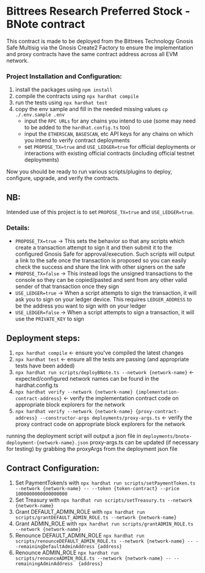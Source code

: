 # Bittrees Research Preferred Stock - BNote contract

This contract is made to be deployed from the Bittrees Technology Gnosis Safe Multisig 
via the Gnosis Create2 Factory to ensure the implementation and proxy contracts have the
same contract address across all EVM network.

### Project Installation and Configuration:
1. install the packages using `npm install`
2. compile the contracts using `npx hardhat compile`
3. run the tests using `npx hardhat test`
4. copy the env sample and fill in the needed missing values `cp ./.env.sample .env`
   - input the `RPC URLs` for any chains you intend to use (some may need to be added to the `hardhat.config.ts` too) 
   - input the `ETHERSCAN`, `BASESCAN`, etc API keys for any chains on which you intend to verify contract deployments
   - set `PROPOSE_TX=true` and `USE_LEDGER=true` for official deployments or interactions with existing official contracts (including official testnet deployments)

Now you should be ready to run various scripts/plugins to deploy, configure, upgrade, and verify the contracts.

## NB:
Intended use of this project is to set `PROPOSE_TX=true` and `USE_LEDGER=true`.

### Details:
- `PROPOSE_TX=true` -> This sets the behavior so that any scripts which create a transaction attempt to 
sign it and then submit it to the configured Gnosis Safe for approval/execution. Such scripts will output
a link to the safe once the transaction is proposed so you can easily check the success and share the link 
with other signers on the safe
- `PROPOSE_TX=false` -> This instead logs the unsigned transactions to the console so they can be copied/pasted and
sent from any other valid sender of that transaction once they sign
- `USE_LEDGER=true` -> When a script attempts to sign the transaction, it will ask you to sign on your
ledger device. This requires `LEDGER_ADDRESS` to be the address you want to sign with on your ledger
- `USE_LEDGER=false` -> When a script attempts to sign a transaction, it will use the `PRIVATE_KEY` to sign

## Deployment steps:
1. `npx hardhat compile` <- ensure you've compiled the latest changes
2. `npx hardhat test` <- ensure all the tests are passing (and appropriate tests have been added)
3. `npx hardhat run scripts/deployBNote.ts --network {network-name}` <- expected/configured network names can be found in the hardhat.config.ts
4. `npx hardhat verify --network {network-name} {implementation-contract-address}` <- verify the implementation contract code on appropriate block explorers for the network
5. `npx hardhat verify --network {network-name} {proxy-contract-address} --constructor-args deployments/proxy-args.ts` <- verify the proxy contract code on appropriate block explorers for the network

running the deployment script will output a json file in `deployments/bnote-deployment-{network-name}.json`
proxy-args.ts can be updated (if necessary for testing) by grabbing the proxyArgs from the deployment json file

## Contract Configuration:
1. Set PaymentToken/s with `npx hardhat run scripts/setPaymentToken.ts --network {network-name} -- --token {token-contract} --price 1000000000000000000`
2. Set Treasury with `npx hardhat run scripts/setTreasury.ts --network {network-name}`
3. Grant DEFAULT_ADMIN_ROLE with `npx hardhat run scripts/grantDEFAULT_ADMIN_ROLE.ts --network {network-name}`
4. Grant ADMIN_ROLE with `npx hardhat run scripts/grantADMIN_ROLE.ts --network {network-name}`
5. Renounce DEFAULT_ADMIN_ROLE `npx hardhat run scripts/renounceDEFAULT_ADMIN_ROLE.ts --network {network-name} -- --remainingDefaultAdminAddress {address}`
6. Renounce ADMIN_ROLE `npx hardhat run scripts/renounceADMIN_ROLE.ts --network {network-name} -- --remainingAdminAddress  {address}`